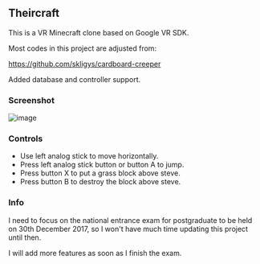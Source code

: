 ## Theircraft
This is a VR Minecraft clone based on Google VR SDK.

Most codes in this project are adjusted from:

https://github.com/skligys/cardboard-creeper

Added database and controller support.

### Screenshot
![image](https://github.com/wetstreet/Theircraft/blob/master/Screenshot.png)

### Controls
- Use left analog stick to move horizontally.
- Press left analog stick button or button A to jump.
- Press button X to put a grass block above steve.
- Press button B to destroy the block above steve.

### Info
I need to focus on the national entrance exam for postgraduate to be held on 30th December 2017, so I won't have much time updating this project until then.

I will add more features as soon as I finish the exam.
